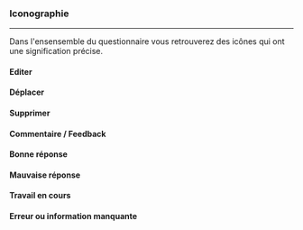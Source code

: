 ### Iconographie

---

Dans l'ensensemble du questionnaire vous retrouverez des icônes qui ont une signification précise.



#### Editer



#### Déplacer

#### Supprimer

#### Commentaire / Feedback

#### Bonne réponse 

#### Mauvaise réponse

#### Travail en cours

#### Erreur ou information manquante










